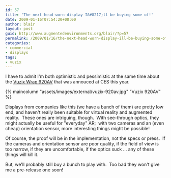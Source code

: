 ```yaml
---
id: 57
title: 'The next head-worn-display I&#8217;ll be buying some of!'
date: 2009-01-16T07:54:20+00:00
author: blair
layout: post
guid: http://www.augmentedenvironments.org/blair/?p=57
permalink: /2009/01/16/the-next-head-worn-display-ill-be-buying-some-of/
categories:
- commercial
- displays
tags:
- vuzix
---
```


I have to admit I'm both optimistic and pessimistic at the same time about the [Vuzix Wrap 920AV](http://vuzix.com/iwear/products_wrap920av.html) that was annouced at CES this year.  

{% maincolumn "assets/images/external/vuzix-920av.jpg" "Vuzix 920AV" %}

Displays from companies like this (we have a bunch of them) are pretty low end, and haven't really been suitable for virtual reality and augmented reality.  These ones are intriguing, though.  With see-through optics, they might actually be useful for "everyday" AR;  with two cameras and an (even cheap) orientation sensor, more interesting things might be possible! 




Of course, the proof will be in the implementation, not the specs or press.  If the cameras and orientation sensor are poor quality, if the field of view is too narrow, if they are uncomfortable, if the optics suck ... any of these things will kill it.




But, we'll probably still buy a bunch to play with.  Too bad they won't give me a pre-release one soon!
